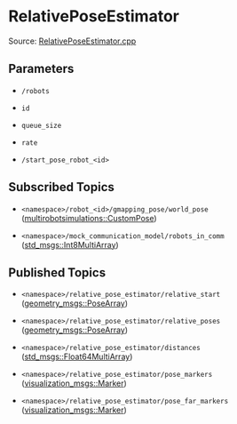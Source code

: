 # RelativePoseEstimator

Source: [RelativePoseEstimator.cpp](../../src/multirobotexploration/source/localization/RelativePoseEstimator.cpp)

## Parameters

* ```/robots```
  
* ```id```
  
* ```queue_size```
  
* ```rate```

* ```/start_pose_robot_<id>```

## Subscribed Topics

* ```<namespace>/robot_<id>/gmapping_pose/world_pose``` ([multirobotsimulations::CustomPose](../../src/multirobotsimulations/msg/CustomPose.msg))

* ```<namespace>/mock_communication_model/robots_in_comm``` ([std_msgs::Int8MultiArray](https://docs.ros.org/en/api/nav_msgs/html/msg/OccupancyGrid.html))

## Published Topics

* ```<namespace>/relative_pose_estimator/relative_start``` ([geometry_msgs::PoseArray](https://docs.ros.org/en/api/geometry_msgs/html/msg/PoseArray.html))

* ```<namespace>/relative_pose_estimator/relative_poses``` ([geometry_msgs::PoseArray](https://docs.ros.org/en/api/geometry_msgs/html/msg/PoseArray.html))

* ```<namespace>/relative_pose_estimator/distances``` ([std_msgs::Float64MultiArray](https://docs.ros.org/en/api/std_msgs/html/msg/Float64MultiArray.html))

* ```<namespace>/relative_pose_estimator/pose_markers``` ([visualization_msgs::Marker](https://docs.ros.org/en/api/visualization_msgs/html/msg/Marker.html))

* ```<namespace>/relative_pose_estimator/pose_far_markers``` ([visualization_msgs::Marker](https://docs.ros.org/en/api/visualization_msgs/html/msg/Marker.html))

<!-- ## Published Transforms

* ```odom``` -->
